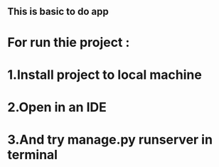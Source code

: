 ## This is basic to do app
 
 # For run thie project :<br>
 # 1.Install project to local machine<br>
 # 2.Open in an IDE<br>
 # 3.And try manage.py runserver in terminal<br>
